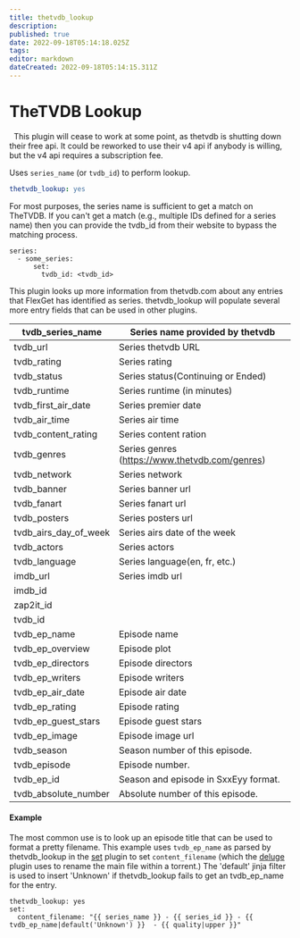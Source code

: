 ```yaml
---
title: thetvdb_lookup
description: 
published: true
date: 2022-09-18T05:14:18.025Z
tags: 
editor: markdown
dateCreated: 2022-09-18T05:14:15.311Z
---
```


# TheTVDB Lookup
<div class="alert alert-warning" role="warning">
  <span class="glyphicon glyphicon-exclamation-sign"></span>
  &nbsp; This plugin will cease to work at some point, as thetvdb is shutting down their free api. It could be reworked to use their v4 api if anybody is willing, but the v4 api requires a subscription fee.
</div>


Uses `series_name` (or `tvdb_id`) to perform lookup.

```yaml
thetvdb_lookup: yes
```

For most purposes, the series name is sufficient to get a match on TheTVDB. If you can't get a match (e.g., multiple IDs defined for a series name) then you can provide the tvdb_id from their website to bypass the matching process.

```
series:
  - some_series:
      set:
        tvdb_id: <tvdb_id>
```

This plugin looks up more information from thetvdb.com about any entries that FlexGet has identified as series. thetvdb_lookup will populate several more entry fields that can be used in other plugins.


| tvdb_series_name | Series name provided by thetvdb |
| --- | --- |
| tvdb_url | Series thetvdb URL |
| tvdb_rating | Series rating |
| tvdb_status | Series status(Continuing or Ended) |
| tvdb_runtime | Series runtime (in minutes) |
| tvdb_first_air_date | Series premier date |
| tvdb_air_time | Series air time |
| tvdb_content_rating | Series content ration |
| tvdb_genres | Series genres (https://www.thetvdb.com/genres)|
| tvdb_network | Series network |
| tvdb_banner | Series banner url |
| tvdb_fanart | Series fanart url |
| tvdb_posters | Series posters url |
| tvdb_airs_day_of_week | Series airs date of the week |
| tvdb_actors | Series actors |
| tvdb_language | Series language(en, fr, etc.) |
| imdb_url | Series imdb url |
| imdb_id |  |
| zap2it_id |  |
| tvdb_id |  |
| tvdb_ep_name | Episode name |
| tvdb_ep_overview | Episode plot |
| tvdb_ep_directors | Episode directors |
| tvdb_ep_writers | Episode writers |
| tvdb_ep_air_date | Episode air date |
| tvdb_ep_rating | Episode rating |
| tvdb_ep_guest_stars | Episode guest stars |
| tvdb_ep_image | Episode image url |
| tvdb_season | Season number of this episode. |
| tvdb_episode | Episode number. |
| tvdb_ep_id | Season and episode in SxxEyy format. |
| tvdb_absolute_number | Absolute number of this episode. |

#### Example

The most common use is to look up an episode title that can be used to format a pretty filename. This example uses `tvdb_ep_name` as parsed by thetvdb_lookup in the [set](/Plugins/set) plugin to set `content_filename` (which the [deluge](/Plugins/deluge) plugin uses to rename the main file within a torrent.) The 'default' jinja filter is used to insert 'Unknown' if thetvdb_lookup fails to get an tvdb_ep_name for the entry.
```
thetvdb_lookup: yes
set:
  content_filename: "{{ series_name }} - {{ series_id }} - {{ tvdb_ep_name|default('Unknown') }}  - {{ quality|upper }}"
```